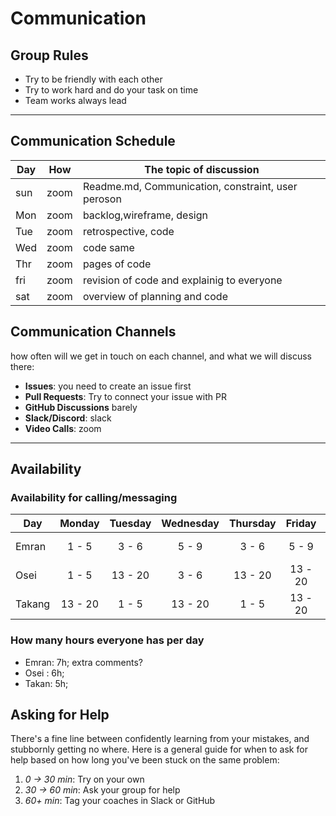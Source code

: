 # Communication

## Group Rules

- Try to be friendly with each other
- Try to work hard and do your task on time
- Team works always lead

---

## Communication Schedule

| Day | How  | The topic of discussion                            |
| --- | :--: | -------------------------------------------------- |
| sun | zoom | Readme.md, Communication, constraint, user peroson |
| Mon | zoom | backlog,wireframe, design                          |
| Tue | zoom | retrospective, code                                |
| Wed | zoom | code same                                          |
| Thr | zoom | pages of code                                      |
| fri | zoom | revision of code and explainig to everyone         |
| sat | zoom | overview of planning and code                      |

## Communication Channels

how often will we get in touch on each channel, and what we will discuss there:

- **Issues**: you need to create an issue first
- **Pull Requests**: Try to connect your issue with PR
- **GitHub Discussions** barely
- **Slack/Discord**: slack
- **Video Calls**: zoom

---

## Availability

### Availability for calling/messaging

| Day    | Monday  | Tuesday | Wednesday | Thursday | Friday  | Saturday | Sunday  |
| ------ | :-----: | :-----: | :-------: | :------: | :-----: | :------: | :-----: |
| Emran  |  1 - 5  |  3 - 6  |   5 - 9   |  3 - 6   |  5 - 9  |  1 - 5   | 13 - 20 |
| Osei   |  1 - 5  | 13 - 20 |   3 - 6   | 13 - 20  | 13 - 20 | 13 - 20  | 13 - 20 |
| Takang | 13 - 20 |  1 - 5  |  13 - 20  |  1 - 5   | 13 - 20 |  1 - 5   | 13 - 20 |

### How many hours everyone has per day

- Emran: 7h; extra comments?
- Osei : 6h;
- Takan: 5h;

## Asking for Help

There's a fine line between confidently learning from your mistakes, and
stubbornly getting no where. Here is a general guide for when to ask for help
based on how long you've been stuck on the same problem:

1. _0 -> 30 min_: Try on your own
2. _30 -> 60 min_: Ask your group for help
3. _60+ min_: Tag your coaches in Slack or GitHub
